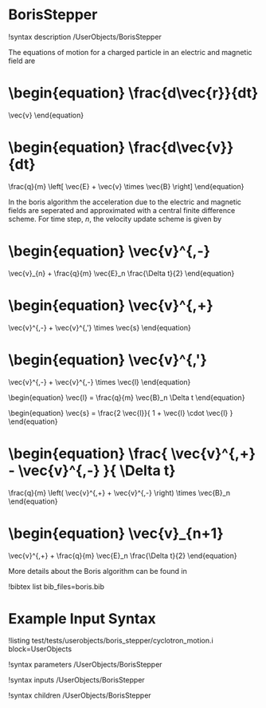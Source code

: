 # BorisStepper

!syntax description /UserObjects/BorisStepper

The equations of motion for a charged particle in an electric and magnetic field are

\begin{equation}
  \frac{d\vec{r}}{dt}
  =
  \vec{v}
\end{equation}

\begin{equation}
  \frac{d\vec{v}}{dt}
  =
  \frac{q}{m}
  \left[
    \vec{E}
    +
    \vec{v}
    \times
    \vec{B}
  \right]
\end{equation}

In the boris algorithm the acceleration due to the electric and magnetic fields are seperated and approximated with a central finite difference scheme. For time step, $n$, the velocity update scheme is given by

\begin{equation}
  \vec{v}^{\,-}
  =
  \vec{v}_{n}
  +
  \frac{q}{m}
  \vec{E}_n
  \frac{\Delta t}{2}
\end{equation}

\begin{equation}
  \vec{v}^{\,+}
  =
  \vec{v}^{\,-}
  +
  \vec{v}^{\,'}
  \times
  \vec{s}
\end{equation}

\begin{equation}
  \vec{v}^{\,'}
  =
  \vec{v}^{\,-}
  +
  \vec{v}^{\,-}
  \times
  \vec{l}
\end{equation}

\begin{equation}
  \vec{l} =
  \frac{q}{m}
  \vec{B}_n
  \Delta t
\end{equation}

\begin{equation}
  \vec{s} =
  \frac{2 \vec{l}}{
    1 + \vec{l} \cdot \vec{l}
  }
\end{equation}

\begin{equation}
  \frac{
    \vec{v}^{\,+}
    -
    \vec{v}^{\,-}
  }{ \Delta t}
  =
  \frac{q}{m}
  \left(
    \vec{v}^{\,+}
    +
    \vec{v}^{\,-}
  \right)
  \times
  \vec{B}_n
\end{equation}

\begin{equation}
  \vec{v}_{n+1}
  =
  \vec{v}^{\,+}
  +
  \frac{q}{m}
  \vec{E}_n
  \frac{\Delta t}{2}
\end{equation}

More details about the Boris algorithm can be found in

!bibtex list bib_files=boris.bib

# Example Input Syntax

!listing test/tests/userobjects/boris_stepper/cyclotron_motion.i block=UserObjects

!syntax parameters /UserObjects/BorisStepper

!syntax inputs /UserObjects/BorisStepper

!syntax children /UserObjects/BorisStepper
